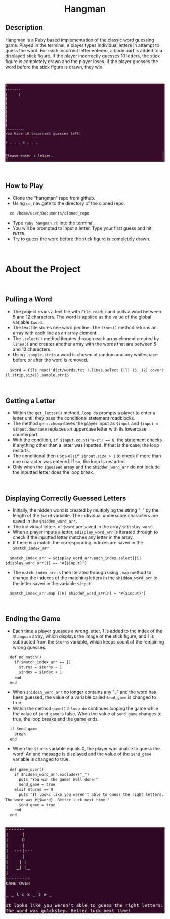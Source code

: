 # <div align="center">Hangman</div>
## Description
Hangman is a Ruby based implementation of the classic word guessing game. Played in the terminal, a player types individual letters in attempt to guess the word. For each incorrect letter entered, a body part is added to a displayed stick figure. If the player incorrectly guesses 10 letters, the stick figure is completely drawn and the player loses. If the player guesses the word before the stick figure is drawn, they win.

&nbsp;

![game demonstration](/images/example.gif?raw=true)

&nbsp;

## How to Play
* Clone the "hangman" repo from github. 
* Using `cd`, navigate to the directory of the cloned repo. 
```
  cd /home/user/Documents/cloned_repo
```
* Type `ruby hangman.rb` into the terminal.
* You will be prompted to input a letter. Type your first guess and hit `ENTER`.
* Try to guess the word before the stick figure is completely drawn.

&nbsp;

# About the Project

&nbsp;

## Pulling a Word
* The project reads a text file with `File.read()` and pulls a word between 5 and 12 characters. The word is applied as the value of the global variable `$word`.
* The text file stores one word per line. The `lines()` method returns an array with each line as an array element.
* The `.select()` method iterates through each array element created by `lines()` and creates another array with the words that are between 5 and 12 characters.
* Using `.sample.strip` a word is chosen at random and any whitespace before or after the word is removed.

```
  $word = File.read('dict/words.txt').lines.select {|l| (5..12).cover?(l.strip.size)}.sample.strip
```

&nbsp;

## Getting a Letter
* Within the `get_letter()` method, `loop do` prompts a player to enter a letter until they pass the conditional statement roadblocks.
* The method `gets.chomp` saves the player input as `$input` and `$input = $input.downcase` replaces an uppercase letter with its lowercase counterpart. 
* With the condition, `if $input.count("a-z") == 0`, the statement checks if anything other than a letter was inputted. If that is the case, the loop restarts.
* The conditional then uses `elsif $input.size > 1` to check if more than one character was entered. If so, the loop is restarted. 
* Only when the `$guessed` array and the `$hidden_word_arr` do not include the inputted letter does the loop break.

&nbsp;

## Displaying Correctly Guessed Letters
* Initially, the hidden word is created by multiplying the string "_" by the length of the `$word` variable. The individual underscore characters are saved in the `$hidden_word_arr.`
* The individual letters of `$word` are saved in the array `$display_word.`
* When a player inputs a letter, `$display_word_arr` is iterated through to check if the inputted letter matches any letter in the array.
* If there is a match, the corresponding indexes are saved in the `$match_index_arr` 
```
  $match_index_arr = $display_word_arr.each_index.select{|i| $display_word_arr[i] == "#{$input}"}
```
* The `match_index_arr` is then iterated through using `.map` method to change the indexes of the matching letters in the `$hidden_word_arr` to the letter saved in the variable `$input.` 
```
  $match_index_arr.map {|n| $hidden_word_arr[n] = "#{$input}"}
```
&nbsp;

## Ending the Game
* Each time a player guesses a wrong letter, 1 is added to the index of the `$hangman` array, which displays the image of the stick figure, and 1 is subtracted from the `$turns` variable, which keeps count of the remaining wrong guesses. 
```
  def no_match() 
    if $match_index_arr == []
      $turns = $turns - 1
      $index = $index + 1
    end
  end
```
* When `$hidden_word_arr` no longer contains any "_" and the word has been guessed, the value of a variable called `$end_game` is changed to true.
* Within the method `game()` a `loop do` continues looping the game while the value of `$end_game` is false. When the value of `$end_game` changes to true, the loop breaks and the game ends.
```
  if $end_game
    break
  end
```
* When the `$turns` variable equals 0, the player was unable to guess the word. An end message is displayed and the value of the `$end_game` variable is changed to true.
```
  def game_over()
    if $hidden_word_arr.exclude?("_")
      puts "You win the game! Well done!"
      $end_game = true
    elsif $turns == 0
      puts "It looks like you weren't able to guess the right letters. The word was #{$word}. Better luck next time!"
      $end_game = true
    end
  end
```
&nbsp;
![Lose game example](/images/lose.png?raw=true) 


